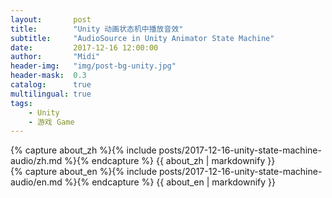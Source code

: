 ```yaml
---
layout:       post
title:        "Unity 动画状态机中播放音效"
subtitle:     "AudioSource in Unity Animator State Machine"
date:         2017-12-16 12:00:00
author:       "Midi"
header-img:   "img/post-bg-unity.jpg"
header-mask:  0.3
catalog:      true
multilingual: true
tags:
    - Unity
    - 游戏 Game
---
```


<!-- Chinese Version -->
<div class="zh post-container">
    {% capture about_zh %}{% include posts/2017-12-16-unity-state-machine-audio/zh.md %}{% endcapture %}
    {{ about_zh | markdownify }}
</div>

<!-- English Version -->
<div class="en post-container">
    {% capture about_en %}{% include posts/2017-12-16-unity-state-machine-audio/en.md %}{% endcapture %}
    {{ about_en | markdownify }}
</div>
